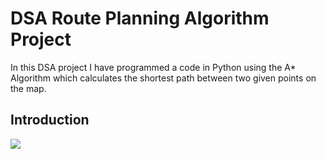 # DSA Route Planning Algorithm Project
In this DSA project I have programmed a code in Python using the A* Algorithm which calculates the shortest path between two given points on the map.
## Introduction

<a href="RoutePlanner"  >
<img src="https://user-images.githubusercontent.com/86887626/134783828-e2dd759d-c932-416e-97da-a56c92663ed9.jpg" />

